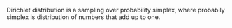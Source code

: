 Dirichlet distribution is a sampling over probability simplex, where probabily simplex is distribution of numbers that add up to one.
